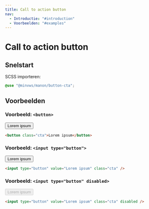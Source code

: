 ```yaml
---
title: Call to action button
nav:
  - Introductie: "#introduction"
  - Voorbeelden: "#examples"
---
```


<h1 id="introduction">Call to action button</h1>

<h2 id="quickstart">Snelstart</h2>

SCSS importeren:

```scss
@use "@minvws/manon/button-cta";
```

<h2 id="examples">Voorbeelden</h2>

### Voorbeeld: `<button>`

<button class="cta">Lorem ipsum</button>

```html
<button class="cta">Lorem ipsum</button>
```

### Voorbeeld: `<input type="button">`

<input type="button" value="Lorem ipsum" class="cta" />

```html
<input type="button" value="Lorem ipsum" class="cta" />
```

### Voorbeeld: `<input type="button" disabled>`

<input type="button" value="Lorem ipsum" class="cta" disabled />

```html
<input type="button" value="Lorem ipsum" class="cta" disabled />
```
